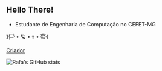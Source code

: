 ## Hello There!
* Estudante de Engenharia de Computação no CEFET-MG

 》🏳 • 🪐 • 💀 • 😇《

[Criador]("https://gx.games/pt-br/studios/243fa23d-17ad-415e-af01-07f4641bd385/?fbclid=PAZXh0bgNhZW0CMTEAAaek8IImTJM9gXOwkmZkae-JxLU4VWZpkfi6ssSzLtLaF0Z2wQbONf7g5V0wQg_aem_2Kwu4VmY6oneKCNEkpdWuQ")

![Rafa's GitHub stats](https://github-readme-stats.vercel.app/api?username=rafa16w34&show_icons=true&theme=github_dark )





